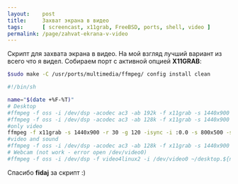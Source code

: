 ```yaml
---
layout:    post
title:     Захват экрана в видео
tags:      [ screencast, x11grab, FreeBSD, ports, shell, video ]
permalink: /page/zahvat-ekrana-v-video
---
```


Скрипт для захвата экрана в видео. На мой взгляд лучший вариант из всего что я видел.
Собираем порт с активной опцией **X11GRAB**:

```bash
$sudo make -C /usr/ports/multimedia/ffmpeg/ config install clean
```

```bash
#!/bin/sh

name="$(date +%F-%T)"
# Desktop
#ffmpeg -f oss -i /dev/dsp -acodec ac3 -ab 192k -f x11grab -s 1440x900 -r 30 -isync -i :0.0 -sameq -y -vcodec mpeg4 ~/desktop.${name}.mp4
#ffmpeg -f oss -i /dev/dsp -acodec ac3 -ab 128k -f x11grab -s 1440x900 -r 30 -g 120 -isync -i :0.0 -s 800x500 -sameq -y ~/desktop.${name}.mpg
#only video
ffmpeg -f x11grab -s 1440x900 -r 30 -g 120 -isync -i :0.0 -s 800x500 -sameq -y ~/desktop.${name}.mpeg
#video and sound
#ffmpeg -f oss -i /dev/dsp -acodec ac3 -ab 128k -f x11grab -s 1440x900 -r 30 -g 120 -isync -i :0.0 -s 800x500 -sameq -y ~/desktop.${name}.mpeg
# Webcam (not work - error open /dev/video0)
#ffmpeg -f oss -i /dev/dsp -f video4linux2 -i /dev/video0 ~/desktop.${name}.mp4
```

Спасибо **fidaj** за скрипт :)
